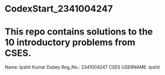 # CodexStart_2341004247
# This repo contains solutions to the 10 introductory problems from CSES.
Name: Ipshit Kumar Dubey
Reg_No.: 2341004247
CSES USERNAME: ipshit
